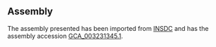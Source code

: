 
Assembly
--------

The assembly presented has been imported from 
[INSDC](http://www.insdc.org) and has the assembly accession
[GCA\_003231345.1](http://www.ebi.ac.uk/ena/data/view/GCA_003231345.1).

